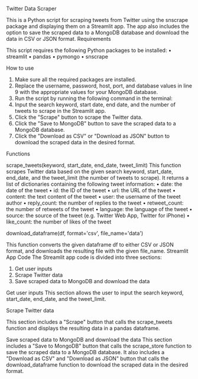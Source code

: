 Twitter Data Scraper

This is a Python script for scraping tweets from Twitter using the snscrape package and displaying them on a Streamlit app. The app also includes the option to save the scraped data to a MongoDB database and download the data in CSV or JSON format.
Requirements

This script requires the following Python packages to be installed:
•	streamlit
•	pandas
•	pymongo
•	snscrape


How to use

1.	Make sure all the required packages are installed.
2.	Replace the username, password, host, port, and database values in line 9 with the appropriate values for your MongoDB database.
3.	Run the script by running the following command in the terminal:
4.	Input the search keyword, start date, end date, and the number of tweets to scrape in the Streamlit app.
5.	Click the "Scrape" button to scrape the Twitter data.
6.	Click the "Save to MongoDB" button to save the scraped data to a MongoDB database.
7.	Click the "Download as CSV" or "Download as JSON" button to download the scraped data in the desired format.


Functions


scrape_tweets(keyword, start_date, end_date, tweet_limit)
  This function scrapes Twitter data based on the given search keyword, start_date, end_date, and the tweet_limit (the number of tweets to scrape). 
It returns a list of dictionaries containing the following tweet information:
•	date: the date of the tweet
•	id: the ID of the tweet
•	url: the URL of the tweet
•	content: the text content of the tweet
•	user: the username of the tweet author
•	reply_count: the number of replies to the tweet
•	retweet_count: the number of retweets of the tweet
•	language: the language of the tweet
•	source: the source of the tweet (e.g. Twitter Web App, Twitter for iPhone)
•	like_count: the number of likes of the tweet

download_dataframe(df, format='csv', file_name='data')

  This function converts the given dataframe df to either CSV or JSON format, and downloads the resulting file with the given file_name.
Streamlit App Code
The Streamlit app code is divided into three sections:
1.	Get user inputs
2.	Scrape Twitter data
3.	Save scraped data to MongoDB and download the data

Get user inputs
  This section allows the user to input the search keyword, start_date, end_date, and the tweet_limit.
  
Scrape Twitter data

  This section includes a "Scrape" button that calls the scrape_tweets function and displays the resulting data in a pandas dataframe.
  
Save scraped data to MongoDB and download the data
  This section includes a "Save to MongoDB" button that calls the scrape_store function to save the scraped data to a MongoDB database. 
It also includes a "Download as CSV" and "Download as JSON" button that calls the download_dataframe function to download the scraped data in the desired format.

